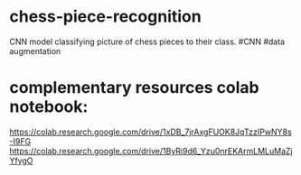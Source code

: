 # chess-piece-recognition
CNN model classifying picture of chess pieces to their class. #CNN #data augmentation



# complementary resources colab notebook: 
https://colab.research.google.com/drive/1xDB_7jrAxgFUOK8JqTzzIPwNY8s-I9FG
https://colab.research.google.com/drive/1ByRi9d6_Yzu0nrEKArmLMLuMaZjYfygO
